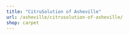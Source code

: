 ```yaml
---
title: "CitruSolution of Asheville"
url: /asheville/citrusolution-of-asheville/
shop: carpet
---
```

